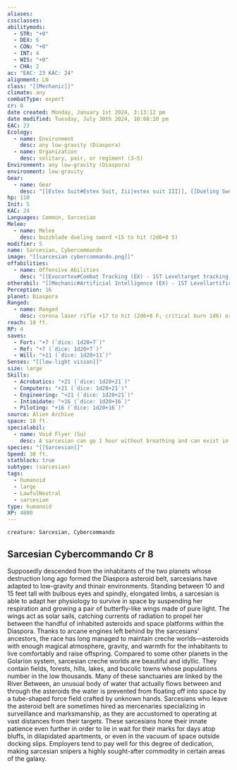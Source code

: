 ```yaml
---
aliases: 
cssclasses: 
abilitymods:
  - STR: "+0"
  - DEX: 6
  - CON: "+0"
  - INT: 4
  - WIS: "+0"
  - CHA: 2
ac: "EAC: 23 KAC: 24"
alignment: LN
class: "[[Mechanic]]"
climate: any
combatType: expert
cr: 8
date created: Monday, January 1st 2024, 3:13:12 pm
date modified: Tuesday, July 30th 2024, 10:08:20 pm
EAC: 23
Ecology:
  - name: Environment
    desc: any low-gravity (Diaspora)
  - name: Organization
    desc: solitary, pair, or regiment (3–5)
Environment: any low-gravity (Diaspora)
environment: low-gravity
Gear:
  - name: Gear
    desc: "[[Estex Suit#Estex Suit, Iii|estex suit III]], [[Dueling Sword#Dueling Sword, Buzzblade|buzzblade dueling sword]], [[Laser Rifle#Laser Rifle, Corona|Corona Laser Rifle]] with 4 [[Battery#Battery, High-capacity|High-capacity Batteries]] (40 charges each), [[Screamer Grenade#Screamer Grenade, Mk 2|screamer grenades II]] (5), [[Serum of Healing#Serum of Healing, Mk 3|mk III serums of healing]] (2)"
hp: 110
Init: 5
KAC: 24
Languages: Common, Sarcesian
Melee:
  - name: Melee
    desc: buzzblade dueling sword +15 to hit (2d6+8 S)
modifier: 5
name: Sarcesian, Cybercommando
image: "[[sarcesian cybercommando.png]]"
offabilities:
  - name: Offensive Abilities
    desc: "[[Exocortex#Combat Tracking (EX) - 1ST Leveltarget tracking]], [[Mechanic Tricks#Overload Weapon (EX)|overload]] (DC 18)"
otherabil: "[[Mechanic#Artificial Intelligence (EX) - 1ST Levellartificial intelligence]] ([[Mechanic#Exocortexexocortex]]), [[Mechanic#Expert Rig (EX) - 7TH Level|expert rig]], [[Mechanic Tricks]] ([[Mechanic Tricks#Energy Shield (EX)|energy shield]] 20 hp)"
Perception: 16
planet: Diaspora
Ranged:
  - name: Ranged
    desc: corona laser rifle +17 to hit (2d6+8 F; critical burn 1d6) or screamer grenade II +17 to hit (explode [20 ft., 2d10 So plus deafened 1d4 minutes, DC 18])
reach: 10 ft.
RP: 4
saves:
  - Fort: "+7 (`dice: 1d20+7`)"
  - Ref: "+7 (`dice: 1d20+7`)"
  - Will: "+11 (`dice: 1d20+11`)"
Senses: "[[low-light vision]]"
size: large
Skills:
  - Acrobatics: "+21 (`dice: 1d20+21`)"
  - Computers: "+21 (`dice: 1d20+21`)"
  - Engineering: "+21 (`dice: 1d20+21`)"
  - Intimidate: "+16 (`dice: 1d20+16`)"
  - Piloting: "+16 (`dice: 1d20+16`)"
source: Alien Archive
space: 10 ft.
specialabil:
  - name: Void Flyer (Su)
    desc: A sarcesian can go 1 hour without breathing and can exist in a vacuum without suffering the associated environmental effects. By spending 1 Resolve Point, a sarcesian can extend this duration to a number of hours equal to her CR, or she can double that by spending 2 Resolve Points. When in a vacuum, sarcesians automatically grow wings made from pure energy that grant them a supernatural fly speed of 120 feet (average maneuverability) but that work only in a vacuum.
species: "[[Sarcesian]]"
Speed: 30 ft.
statblock: true
subtype: (sarcesian)
tags:
  - humanoid
  - large
  - LawfulNeutral
  - sarcesian
type: humanoid
XP: 4800
---
```


```statblock
creature: Sarcesian, Cybercommando
```

## Sarcesian Cybercommando Cr 8

Supposedly descended from the inhabitants of the two planets whose destruction long ago formed the Diaspora asteroid belt, sarcesians have adapted to low-gravity and thinair environments. Standing between 10 and 15 feet tall with bulbous eyes and spindly, elongated limbs, a sarcesian is able to adapt her physiology to survive in space by suspending her respiration and growing a pair of butterfly-like wings made of pure light. The wings act as solar sails, catching currents of radiation to propel her between the handful of inhabited asteroids and space platforms within the Diaspora.
Thanks to arcane engines left behind by the sarcesians’ ancestors, the race has long managed to maintain creche worlds—asteroids with enough magical atmosphere, gravity, and warmth for the inhabitants to live comfortably and raise offspring. Compared to some other planets in the Golarion system, sarcesian creche worlds are beautiful and idyllic. They contain fields, forests, hills, lakes, and bucolic towns whose populations number in the low thousands. Many of these sanctuaries are linked by the River Between, an unusual body of water that actually flows between and through the asteroids
the water is prevented from floating off into space by a tube-shaped force field crafted by unknown hands.
Sarcesians who leave the asteroid belt are sometimes hired as mercenaries specializing in surveillance and marksmanship, as they are accustomed to operating at vast distances from their targets. These sarcesians hone their innate patience even further in order to lie in wait for their marks for days atop bluffs, in dilapidated apartments, or even in the vacuum of space outside docking slips. Employers tend to pay well for this degree of dedication, making sarcesian snipers a highly sought-after commodity in certain areas of the galaxy.

